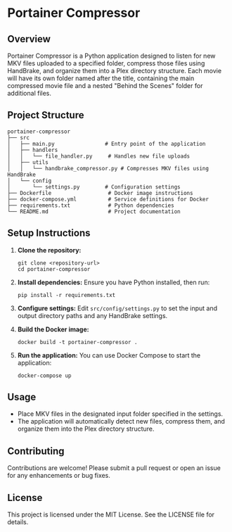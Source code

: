 # Portainer Compressor

## Overview
Portainer Compressor is a Python application designed to listen for new MKV files uploaded to a specified folder, compress those files using HandBrake, and organize them into a Plex directory structure. Each movie will have its own folder named after the title, containing the main compressed movie file and a nested "Behind the Scenes" folder for additional files.

## Project Structure
```
portainer-compressor
├── src
│   ├── main.py                # Entry point of the application
│   ├── handlers
│   │   └── file_handler.py     # Handles new file uploads
│   ├── utils
│   │   └── handbrake_compressor.py # Compresses MKV files using HandBrake
│   └── config
│       └── settings.py        # Configuration settings
├── Dockerfile                  # Docker image instructions
├── docker-compose.yml          # Service definitions for Docker
├── requirements.txt            # Python dependencies
└── README.md                   # Project documentation
```

## Setup Instructions
1. **Clone the repository:**
   ```
   git clone <repository-url>
   cd portainer-compressor
   ```

2. **Install dependencies:**
   Ensure you have Python installed, then run:
   ```
   pip install -r requirements.txt
   ```

3. **Configure settings:**
   Edit `src/config/settings.py` to set the input and output directory paths and any HandBrake settings.

4. **Build the Docker image:**
   ```
   docker build -t portainer-compressor .
   ```

5. **Run the application:**
   You can use Docker Compose to start the application:
   ```
   docker-compose up
   ```

## Usage
- Place MKV files in the designated input folder specified in the settings.
- The application will automatically detect new files, compress them, and organize them into the Plex directory structure.

## Contributing
Contributions are welcome! Please submit a pull request or open an issue for any enhancements or bug fixes.

## License
This project is licensed under the MIT License. See the LICENSE file for details.